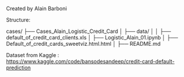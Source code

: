 Created by Alain Barboni

Structure:

cases/ 
├── Cases_Alain_Logistic_Credit_Card
│ ├── data/
│ │ ├── default_of_credit_card_clients.xls
│ ├── Logistic_Alain_01.ipynb 
│ ├── Default_of_credit_cards_sweetviz.html.html 
│ ├── README.md

Dataset from Kaggle : https://www.kaggle.com/code/bansodesandeep/credit-card-default-prediction
